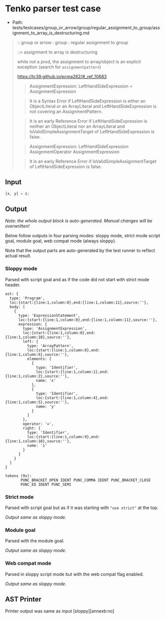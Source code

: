 # Tenko parser test case

- Path: tests/testcases/group_or_arrow/group/regular_assignment_to_group/assignment_to_array_is_destructuring.md

> :: group or arrow : group : regular assignment to group
>
> ::> assignment to array is destructuring
>
> while not a prod, the assignment to array/object is an explicit exception (search for `assignmentpattern`)
> 
> https://tc39.github.io/ecma262/#_ref_10683
>
> > AssignmentExpression: LeftHandSideExpression = AssignmentExpression
>
> > It is a Syntax Error if LeftHandSideExpression is either an ObjectLiteral or an ArrayLiteral and LeftHandSideExpression is not covering an AssignmentPattern.
>
> > It is an early Reference Error if LeftHandSideExpression is neither an ObjectLiteral nor an ArrayLiteral and IsValidSimpleAssignmentTarget of LeftHandSideExpression is false.
>
> > AssignmentExpression: LeftHandSideExpression AssignmentOperator AssignmentExpression
>
> > It is an early Reference Error if IsValidSimpleAssignmentTarget of LeftHandSideExpression is false.

## Input

`````js
[x, y] = z;
`````

## Output

_Note: the whole output block is auto-generated. Manual changes will be overwritten!_

Below follow outputs in four parsing modes: sloppy mode, strict mode script goal, module goal, web compat mode (always sloppy).

Note that the output parts are auto-generated by the test runner to reflect actual result.

### Sloppy mode

Parsed with script goal and as if the code did not start with strict mode header.

`````
ast: {
  type: 'Program',
  loc:{start:{line:1,column:0},end:{line:1,column:11},source:''},
  body: [
    {
      type: 'ExpressionStatement',
      loc:{start:{line:1,column:0},end:{line:1,column:11},source:''},
      expression: {
        type: 'AssignmentExpression',
        loc:{start:{line:1,column:0},end:{line:1,column:10},source:''},
        left: {
          type: 'ArrayPattern',
          loc:{start:{line:1,column:0},end:{line:1,column:6},source:''},
          elements: [
            {
              type: 'Identifier',
              loc:{start:{line:1,column:1},end:{line:1,column:2},source:''},
              name: 'x'
            },
            {
              type: 'Identifier',
              loc:{start:{line:1,column:4},end:{line:1,column:5},source:''},
              name: 'y'
            }
          ]
        },
        operator: '=',
        right: {
          type: 'Identifier',
          loc:{start:{line:1,column:9},end:{line:1,column:10},source:''},
          name: 'z'
        }
      }
    }
  ]
}

tokens (9x):
       PUNC_BRACKET_OPEN IDENT PUNC_COMMA IDENT PUNC_BRACKET_CLOSE
       PUNC_EQ IDENT PUNC_SEMI
`````

### Strict mode

Parsed with script goal but as if it was starting with `"use strict"` at the top.

_Output same as sloppy mode._

### Module goal

Parsed with the module goal.

_Output same as sloppy mode._

### Web compat mode

Parsed in sloppy script mode but with the web compat flag enabled.

_Output same as sloppy mode._

## AST Printer

Printer output was same as input [sloppy][annexb:no]
